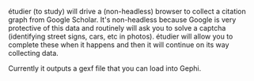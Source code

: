 étudier (to study) will drive a (non-headless) browser to collect a citation
graph from Google Scholar. It's non-headless because Google is very protective
of this data and routinely will ask you to solve a captcha (identifying street
signs, cars, etc in photos). étudier will allow you to complete these when it
happens and then it will continue on its way collecting data.

Currently it outputs a gexf file that you can load into Gephi.
